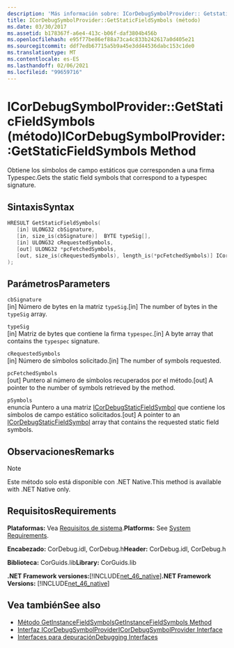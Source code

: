 ```yaml
---
description: 'Más información sobre: ICorDebugSymbolProvider:: Getstaticfieldsymbols ((método)'
title: ICorDebugSymbolProvider::GetStaticFieldSymbols (método)
ms.date: 03/30/2017
ms.assetid: b178367f-a6e4-413c-b06f-daf3804b456b
ms.openlocfilehash: e95f77be86ef88a73ca4c833b242617a0d405e21
ms.sourcegitcommit: ddf7edb67715a5b9a45e3dd44536dabc153c1de0
ms.translationtype: MT
ms.contentlocale: es-ES
ms.lasthandoff: 02/06/2021
ms.locfileid: "99659716"
---
```

# <a name="icordebugsymbolprovidergetstaticfieldsymbols-method"></a><span data-ttu-id="34d79-103">ICorDebugSymbolProvider::GetStaticFieldSymbols (método)</span><span class="sxs-lookup"><span data-stu-id="34d79-103">ICorDebugSymbolProvider::GetStaticFieldSymbols Method</span></span>

<span data-ttu-id="34d79-104">Obtiene los símbolos de campo estáticos que corresponden a una firma Typespec.</span><span class="sxs-lookup"><span data-stu-id="34d79-104">Gets the static field symbols that correspond to a typespec signature.</span></span>  
  
## <a name="syntax"></a><span data-ttu-id="34d79-105">Sintaxis</span><span class="sxs-lookup"><span data-stu-id="34d79-105">Syntax</span></span>  
  
```cpp  
HRESULT GetStaticFieldSymbols(  
   [in] ULONG32 cbSignature,  
   [in, size_is(cbSignature)]  BYTE typeSig[],  
   [in] ULONG32 cRequestedSymbols,  
   [out] ULONG32 *pcFetchedSymbols,  
   [out, size_is(cRequestedSymbols), length_is(*pcFetchedSymbols)] ICorDebugStaticFieldSymbol *pSymbols[]  
);  
```  
  
## <a name="parameters"></a><span data-ttu-id="34d79-106">Parámetros</span><span class="sxs-lookup"><span data-stu-id="34d79-106">Parameters</span></span>  

 `cbSignature`  
 <span data-ttu-id="34d79-107">[in] Número de bytes en la matriz `typeSig`.</span><span class="sxs-lookup"><span data-stu-id="34d79-107">[in] The number of bytes in the `typeSig` array.</span></span>  
  
 `typeSig`  
 <span data-ttu-id="34d79-108">[in] Matriz de bytes que contiene la firma `typespec`.</span><span class="sxs-lookup"><span data-stu-id="34d79-108">[in] A byte array that contains the `typespec` signature.</span></span>  
  
 `cRequestedSymbols`  
 <span data-ttu-id="34d79-109">[in] Número de símbolos solicitado.</span><span class="sxs-lookup"><span data-stu-id="34d79-109">[in] The number of symbols requested.</span></span>  
  
 `pcFetchedSymbols`  
 <span data-ttu-id="34d79-110">[out] Puntero al número de símbolos recuperados por el método.</span><span class="sxs-lookup"><span data-stu-id="34d79-110">[out] A pointer to the number of symbols retrieved by the method.</span></span>  
  
 `pSymbols`  
 <span data-ttu-id="34d79-111">enuncia Puntero a una matriz [ICorDebugStaticFieldSymbol](icordebugstaticfieldsymbol-interface.md) que contiene los símbolos de campo estático solicitados.</span><span class="sxs-lookup"><span data-stu-id="34d79-111">[out] A pointer to an [ICorDebugStaticFieldSymbol](icordebugstaticfieldsymbol-interface.md) array that contains the requested static field symbols.</span></span>  
  
## <a name="remarks"></a><span data-ttu-id="34d79-112">Observaciones</span><span class="sxs-lookup"><span data-stu-id="34d79-112">Remarks</span></span>  
  
> [!NOTE]
> <span data-ttu-id="34d79-113">Este método solo está disponible con .NET Native.</span><span class="sxs-lookup"><span data-stu-id="34d79-113">This method is available with .NET Native only.</span></span>  
  
## <a name="requirements"></a><span data-ttu-id="34d79-114">Requisitos</span><span class="sxs-lookup"><span data-stu-id="34d79-114">Requirements</span></span>  

 <span data-ttu-id="34d79-115">**Plataformas:** Vea [Requisitos de sistema](../../get-started/system-requirements.md).</span><span class="sxs-lookup"><span data-stu-id="34d79-115">**Platforms:** See [System Requirements](../../get-started/system-requirements.md).</span></span>  
  
 <span data-ttu-id="34d79-116">**Encabezado:** CorDebug.idl, CorDebug.h</span><span class="sxs-lookup"><span data-stu-id="34d79-116">**Header:** CorDebug.idl, CorDebug.h</span></span>  
  
 <span data-ttu-id="34d79-117">**Biblioteca:** CorGuids.lib</span><span class="sxs-lookup"><span data-stu-id="34d79-117">**Library:** CorGuids.lib</span></span>  
  
 <span data-ttu-id="34d79-118">**.NET Framework versiones:**[!INCLUDE[net_46_native](../../../../includes/net-46-native-md.md)]</span><span class="sxs-lookup"><span data-stu-id="34d79-118">**.NET Framework Versions:** [!INCLUDE[net_46_native](../../../../includes/net-46-native-md.md)]</span></span>  
  
## <a name="see-also"></a><span data-ttu-id="34d79-119">Vea también</span><span class="sxs-lookup"><span data-stu-id="34d79-119">See also</span></span>

- [<span data-ttu-id="34d79-120">Método GetInstanceFieldSymbols</span><span class="sxs-lookup"><span data-stu-id="34d79-120">GetInstanceFieldSymbols Method</span></span>](icordebugsymbolprovider-getinstancefieldsymbols-method.md)
- [<span data-ttu-id="34d79-121">Interfaz ICorDebugSymbolProvider</span><span class="sxs-lookup"><span data-stu-id="34d79-121">ICorDebugSymbolProvider Interface</span></span>](icordebugsymbolprovider-interface.md)
- [<span data-ttu-id="34d79-122">Interfaces para depuración</span><span class="sxs-lookup"><span data-stu-id="34d79-122">Debugging Interfaces</span></span>](debugging-interfaces.md)
